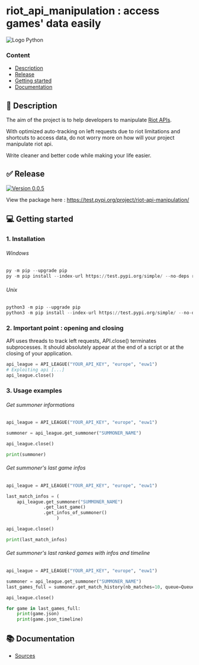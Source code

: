# riot_api_manipulation : access games' data easily
![Logo Python](https://img.shields.io/badge/python-3670A0?style=for-the-badge&logo=python&logoColor=ffdd54)

### Content

- [Description](#-description)
- [Release](#-release)
- [Getting started](#-getting-started)
- [Documentation](#-documentation)

## 📕 Description

The aim of the project is to help developers to manipulate [Riot APIs](https://developer.riotgames.com/apis).

With optimized auto-tracking on left requests due to riot limitations and shortcuts to access data, do not worry more on how will your project manipulate riot api.

Write cleaner and better code while making your life easier.

## ✅ Release
[![Version 0.0.5](https://img.shields.io/badge/0.0.5-%2316c60c.svg?style=for-the-badge&label=version)](https://test.pypi.org/project/riot-api-manipulation/)

View the package here : https://test.pypi.org/project/riot-api-manipulation/

## 💻 Getting started

### 1. Installation

###### Windows
```python
py -m pip --upgrade pip
py -m pip install --index-url https://test.pypi.org/simple/ --no-deps riot-api-manipulation 
```

###### Unix
```python
python3 -m pip --upgrade pip
python3 -m pip install --index-url https://test.pypi.org/simple/ --no-deps riot-api-manipulation 
```

### 2. Important point : opening and closing

API uses threads to track left requests, API.close() terminates subprocesses. It should absolutely appear at the end of a script or at the closing of your application.
```python
api_league = API_LEAGUE("YOUR_API_KEY", "europe", "euw1")
# Exploiting api [...]
api_league.close()
```

### 3. Usage examples

###### Get summoner informations
```python
api_league = API_LEAGUE("YOUR_API_KEY", "europe", "euw1")

summoner = api_league.get_summoner("SUMMONER_NAME")

api_league.close()

print(summoner)
```

###### Get summoner's last game infos
```python
api_league = API_LEAGUE("YOUR_API_KEY", "europe", "euw1")

last_match_infos = (
    api_league.get_summoner("SUMMONER_NAME")
              .get_last_game()
              .get_infos_of_summoner()
                   )

api_league.close()

print(last_match_infos)
```

###### Get summoner's last ranked games with infos and timeline
```python
api_league = API_LEAGUE("YOUR_API_KEY", "europe", "euw1")

summoner = api_league.get_summoner("SUMMONER_NAME")
last_games_full = summoner.get_match_history(nb_matches=10, queue=QueueType.RANKED, load_infos=True, load_timelines=True)

api_league.close()

for game in last_games_full:
    print(game.json)
    print(game.json_timeline)
```

## 📚 Documentation

- [Sources](./riot_api/)